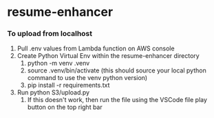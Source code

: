 # resume-enhancer

### To upload from localhost

1. Pull .env values from Lambda function on AWS console
2. Create Python Virtual Env within the resume-enhancer directory
   1. python -m venv .venv
   2. source .venv/bin/activate (this should source your local python command to use the venv python version)
   3. pip install -r requirements.txt
3. Run python S3/upload.py
   1. If this doesn't work, then run the file using the VSCode file play button on the top right bar

